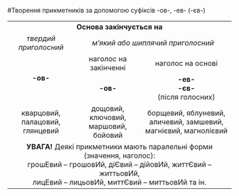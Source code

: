 #Творення прикметників за допомогою суфіксів -ов-, -ев- (-єв-)

<table>
  <tr>
    <td colspan="3"><center><b>Основа закінчується на</b></center></td>
  </tr>  
  <tr>
    <td><center><i>твердий приголосний</i></center></td>
    <td colspan="2"><center><i>м’який або шиплячий приголосний</i></center></td>
  </tr> 
  <tr>
    <td class="row-span" rowspan="2"><center><b>-ов-</b></center></td>
    <td><center>наголос на закінченні</center></td>
    <td><center>наголос на основі</center></td>
  </tr> 
  <tr>
    <td><center><b>-ов-</b></center></td>
    <td><center><b>-ев-<br>-єв-</b><br>(після голосних)</center></td>
  </tr> 
  <tr>
    <td><center>кварцовий, палацовий, глянцевий</center></td>
    <td><center>дощовий, ключовий, маршовий, бойовий</center></td>
    <td><center>борщевий, яблуневий, аличевий, замшевий, магнієвий, магнолієвий</center></td>
  </tr> 
  <tr>
    <td colspan="3"><center><b>УВАГА!</b> Деякі прикметники мають паралельні форми (значення, наголос):<br>
грошЕвий – грошовИй, діЄвий – дійовИй, життЄвий – життьовИй,<br>
лицЕвий – лицьовИй, миттЄвий – миттьовИй та ін.</center></td>
  </tr> 
</table>
